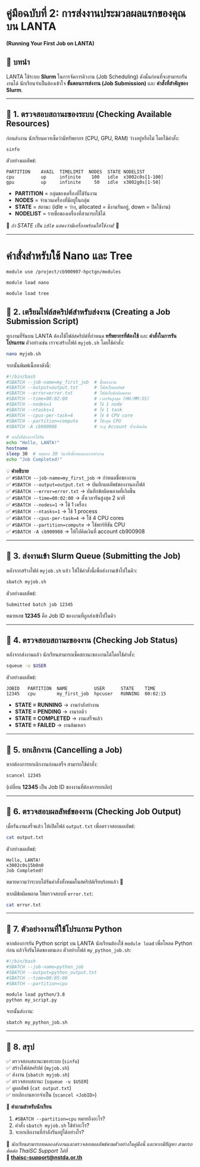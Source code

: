 # **คู่มือฉบับที่ 2: การส่งงานประมวลผลแรกของคุณบน LANTA**
**(Running Your First Job on LANTA)**  

## **🔹 บทนำ**
LANTA ใช้ระบบ **Slurm** ในการจัดการคิวงาน (Job Scheduling) ดังนั้นก่อนที่จะสามารถรันงานได้ นักเรียนจำเป็นต้องเข้าใจ **ขั้นตอนการส่งงาน (Job Submission)** และ **คำสั่งที่สำคัญของ Slurm**.

---

## **🔹 1. ตรวจสอบสถานะของระบบ (Checking Available Resources)**  
ก่อนส่งงาน นักเรียนควรเช็คว่ามีทรัพยากร (CPU, GPU, RAM) ว่างอยู่หรือไม่ โดยใช้คำสั่ง:

```bash
sinfo
```
ตัวอย่างผลลัพธ์:
```
PARTITION    AVAIL  TIMELIMIT  NODES  STATE NODELIST
cpu          up     infinite    100   idle  x3002c0s[1-100]
gpu          up     infinite     50   idle  x3002g0s[1-50]
```
- **PARTITION** = กลุ่มของเครื่องที่ใช้รันงาน  
- **NODES** = จำนวนเครื่องที่มีอยู่ในกลุ่ม  
- **STATE** = สถานะ (idle = ว่าง, allocated = มีงานรันอยู่, down = ปิดใช้งาน)  
- **NODELIST** = รายชื่อของเครื่องที่สามารถใช้ได้  

📌 *ถ้า STATE เป็น `idle` แสดงว่ามีเครื่องพร้อมให้ใช้งาน!* 🚀

---

# คำสั่งสำหรับใช้ Nano และ Tree
```bash
module use /project/cb900907-hpctgn/modules
```
```bash
module load nano
```

```bash
module load tree
```

## **🔹 2. เตรียมไฟล์สคริปต์สำหรับส่งงาน (Creating a Job Submission Script)**
ทุกงานที่รันบน LANTA ต้องใช้ไฟล์สคริปต์ที่กำหนด **ทรัพยากรที่ต้องใช้** และ **คำสั่งในการรันโปรแกรม** ตัวอย่างเช่น เราจะสร้างไฟล์ `myjob.sh` โดยใช้คำสั่ง:

```bash
nano myjob.sh
```
จากนั้นพิมพ์เนื้อหาดังนี้:

```bash
#!/bin/bash
#SBATCH --job-name=my_first_job  # ชื่อของงาน
#SBATCH --output=output.txt      # ไฟล์เก็บผลลัพธ์
#SBATCH --error=error.txt        # ไฟล์เก็บข้อผิดพลาด
#SBATCH --time=00:02:00          # เวลารันสูงสุด (HH:MM:SS)
#SBATCH --nodes=1                # ใช้ 1 node
#SBATCH --ntasks=1               # ใช้ 1 task
#SBATCH --cpus-per-task=4        # ใช้ 4 CPU core
#SBATCH --partition=compute      # ใช้กลุ่ม CPU
#SBATCH -A cb900908              # ระบุ Account ที่จะคิดเงิน

# คำสั่งที่ต้องการให้รัน
echo "Hello, LANTA!"
hostname
sleep 30  # หยุดรอ 30 วินาทีเพื่อทดสอบการทำงาน
echo "Job Completed!"
```

💡 **คำอธิบาย**  
✅ `#SBATCH --job-name=my_first_job` → กำหนดชื่อของงาน  
✅ `#SBATCH --output=output.txt` → บันทึกผลลัพธ์ของงานลงไฟล์  
✅ `#SBATCH --error=error.txt` → บันทึกข้อผิดพลาดที่เกิดขึ้น  
✅ `#SBATCH --time=00:02:00` → ตั้งเวลารันสูงสุด 2 นาที  
✅ `#SBATCH --nodes=1` → ใช้ 1 เครื่อง  
✅ `#SBATCH --ntasks=1` → ใช้ 1 process  
✅ `#SBATCH --cpus-per-task=4` → ใช้ 4 CPU cores  
✅ `#SBATCH --partition=compute` → ใช้พาร์ทิชัน CPU  
✅ `#SBATCH -A cb900908` → ให้ไปคิดเงินที่ account cb900908

---

## **🔹 3. ส่งงานเข้า Slurm Queue (Submitting the Job)**
หลังจากสร้างไฟล์ `myjob.sh` แล้ว ให้ใช้คำสั่งนี้เพื่อส่งงานเข้าไปในคิว:

```bash
sbatch myjob.sh
```
ตัวอย่างผลลัพธ์:
```
Submitted batch job 12345
```
หมายเลข **12345** คือ Job ID ของงานที่ถูกส่งเข้าไปในคิว

---

## **🔹 4. ตรวจสอบสถานะของงาน (Checking Job Status)**
หลังจากส่งงานแล้ว นักเรียนสามารถเช็คสถานะของงานได้โดยใช้คำสั่ง:

```bash
squeue -u $USER
```
ตัวอย่างผลลัพธ์:
```
JOBID   PARTITION  NAME          USER      STATE    TIME
12345   cpu        my_first_job  hpcuser   RUNNING  00:02:15
```
- **STATE = RUNNING** → งานกำลังทำงาน  
- **STATE = PENDING** → งานรอคิว  
- **STATE = COMPLETED** → งานเสร็จแล้ว  
- **STATE = FAILED** → งานล้มเหลว  

---

## **🔹 5. ยกเลิกงาน (Cancelling a Job)**
หากต้องการยกเลิกงานก่อนเสร็จ สามารถใช้คำสั่ง:

```bash
scancel 12345
```
(เปลี่ยน **12345** เป็น Job ID ของงานที่ต้องการยกเลิก)

---

## **🔹 6. ตรวจสอบผลลัพธ์ของงาน (Checking Job Output)**
เมื่อรันงานเสร็จแล้ว ให้เปิดไฟล์ `output.txt` เพื่อตรวจสอบผลลัพธ์:

```bash
cat output.txt
```
ตัวอย่างผลลัพธ์:
```
Hello, LANTA!
x3002c0s15b0n0
Job Completed!
```
หมายความว่าระบบได้รันคำสั่งทั้งหมดในสคริปต์เรียบร้อยแล้ว 🎉

หากมีข้อผิดพลาด ให้ตรวจสอบที่ `error.txt`:

```bash
cat error.txt
```

---

## **🔹 7. ตัวอย่างงานที่ใช้โปรแกรม Python**
หากต้องการรัน Python script บน LANTA นักเรียนต้องใช้ `module load` เพื่อโหลด Python ก่อน แล้วจึงรันโค้ดของตนเอง ตัวอย่างไฟล์ `my_python_job.sh`:

```bash
#!/bin/bash
#SBATCH --job-name=python_job
#SBATCH --output=python_output.txt
#SBATCH --time=00:05:00
#SBATCH --partition=cpu

module load python/3.8
python my_script.py
```
จากนั้นส่งงาน:

```bash
sbatch my_python_job.sh
```

---

## **🔹 8. สรุป**
✅ ตรวจสอบสถานะของระบบ (`sinfo`)  
✅ สร้างไฟล์สคริปต์ (`myjob.sh`)  
✅ ส่งงาน (`sbatch myjob.sh`)  
✅ ตรวจสอบสถานะ (`squeue -u $USER`)  
✅ ดูผลลัพธ์ (`cat output.txt`)  
✅ ยกเลิกงานหากจำเป็น (`scancel <JobID>`)  

🎯 **คำถามสำหรับนักเรียน**
1. `#SBATCH --partition=cpu` หมายถึงอะไร?
2. คำสั่ง `sbatch myjob.sh` ใช้ทำอะไร?
3. จะยกเลิกงานที่กำลังรันอยู่ได้อย่างไร?

📌 *นักเรียนสามารถทดลองส่งงานและตรวจสอบผลลัพธ์ตามตัวอย่างในคู่มือนี้ และหากมีปัญหา สามารถติดต่อ ThaiSC Support ได้ที่*  
**📧 thaisc-support@nstda.or.th**  

